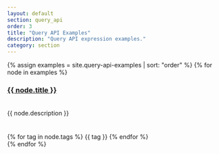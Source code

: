 ```yaml
---
layout: default
section: query_api
order: 3
title: "Query API Examples"
description: "Query API expression examples."
category: section
---
```


<div class="row expression-examples">
  {% assign examples = site.query-api-examples | sort: "order" %}
  {% for node in examples %}
  <div class="col-xs-12 col-md-4">
    <div class="panel panel-default">
      <div class="panel-heading" style="min-height:55px">
        <h3 class="panel-title"><a href="{{ node.url }}">{{ node.title }}</a></h3>
      </div>
      <div class="panel-body" style="min-height:55px">
        {{ node.description }}
      </div>
      <div class="panel-footer">
        {% for tag in node.tags %}
          <span class="label label-primary">{{ tag }}</span>
        {% endfor %}
      </div>
    </div>
  </div>
  {% endfor %}
</div>
